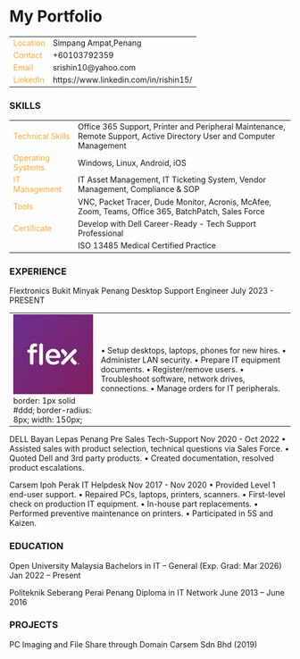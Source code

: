 # My Portfolio

<table>
<tr>
<td style="color:#ffac33;">Location</td>
<td>Simpang Ampat,Penang</td>
</tr>

<tr>
<td style="color:#ffac33;">Contact</td>
<td>+60103792359</td>
</tr>

<tr>
<td style="color:#ffac33;">Email</td>
<td>srishin10@yahoo.com</td>
</tr>

<tr>
<td style="color:#ffac33;">LinkedIn</td>
<td>https://www.linkedin.com/in/rishin15/</td>
</tr>

</table>

### SKILLS
<table>
<tr>
<td style="color:#ffac33;">Technical Skills</td>
<td>Office 365 Support, Printer and Peripheral Maintenance, Remote Support, Active Directory User and Computer Management</td>
</tr>

<tr>
<td style="color:#ffac33;">Operating Systems</td>
<td>Windows, Linux, Android, iOS</td>
</tr>

<tr>
<td style="color:#ffac33;">IT Management</td>
<td>IT Asset Management, IT Ticketing System, Vendor Management, Compliance & SOP</td>
</tr>

<tr>
<td style="color:#ffac33;">Tools</td>
<td>VNC, Packet Tracer, Dude Monitor, Acronis, McAfee, Zoom, Teams, Office 365, BatchPatch, Sales Force</td>
</tr>

<tr>
<td style="color:#ffac33;">Certificate</td>
<td>Develop with Dell Career-Ready - Tech Support Professional</td>
</tr>

<tr>
<td></td>
<td>ISO 13485 Medical Certified Practice</td>
</tr>





</table>

### EXPERIENCE
<table>
<tr>  
  <td><img src="/img/flex.jpg" alt="Flex">
  border: 1px solid #ddd;
  border-radius: 8px;
  width: 150px; </td>

<td>
• Setup desktops, laptops, phones for new hires.
• Administer LAN security.
• Prepare IT equipment documents.
• Register/remove users.
• Troubleshoot software, network drives, connections.
• Manage orders for IT peripherals.
</td>


Flextronics Bukit Minyak Penang
Desktop Support Engineer
July 2023 - PRESENT

</table>

DELL Bayan Lepas Penang
Pre Sales Tech-Support
Nov 2020 - Oct 2022
• Assisted sales with product selection, technical questions via Sales Force.
• Quoted Dell and 3rd party products.
• Created documentation, resolved product escalations.


Carsem Ipoh Perak
IT Helpdesk
Nov 2017 - Nov 2020
• Provided Level 1 end-user support.
• Repaired PCs, laptops, printers, scanners.
• First-level check on production IT equipment.
• In-house part replacements.
• Performed preventive maintenance on printers.
• Participated in 5S and Kaizen.


### EDUCATION
Open University Malaysia
Bachelors in IT – General (Exp. Grad: Mar 2026)
Jan 2022 – Present


Politeknik Seberang Perai Penang
Diploma in IT Network
June 2013 – June 2016


### PROJECTS
PC Imaging and File Share through Domain
Carsem Sdn Bhd (2019)

